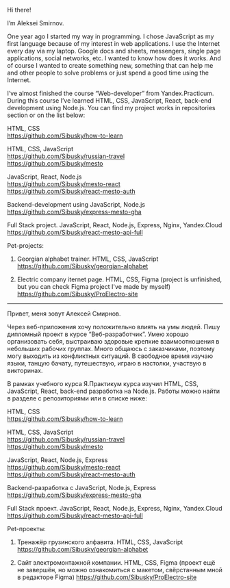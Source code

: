 Hi there!

I’m Aleksei Smirnov. 

One year ago I started my way in programming. I chose JavaScript as my first language because of my interest in web applications. I use the Internet every day via my laptop. Google docs and sheets, messengers, single page applications, social networks, etc. I wanted to know how does it works. And of course I wanted to create something new, something that can help me and other people to solve problems or just spend a good time using the Internet.

I’ve almost finished the course “Web-developer” from Yandex.Practicum. During this course I’ve learned HTML, CSS, JavaScript, React, back-end development using Node.js. You can find my project works in repositories section or on the list below:

HTML, CSS   
https://github.com/Sibusky/how-to-learn

HTML, CSS, JavaScript   
https://github.com/Sibusky/russian-travel   
https://github.com/Sibusky/mesto

JavaScript, React, Node.js   
https://github.com/Sibusky/mesto-react   
https://github.com/Sibusky/react-mesto-auth

Backend-development using JavaScript, Node.js   
https://github.com/Sibusky/express-mesto-gha

Full Stack project. JavaScript, React, Node.js, Express, Nginx, Yandex.Cloud   
https://github.com/Sibusky/react-mesto-api-full    

Pet-projects:

1. Georgian alphabet trainer. HTML, CSS, JavaScript
https://github.com/Sibusky/georgian-alphabet

2. Electric company iternet page. HTML, CSS, Figma (project is unfinished, but you can check Figma project I've made by myself)
https://github.com/Sibusky/ProElectro-site
_______

Привет, меня зовут Алексей Смирнов.

Через веб-приложения хочу положительно влиять на умы людей. Пишу дипломный проект в курсе “Веб-разработчик”. Умею хорошо организовать себя, выстраиваю здоровые крепкие взаимоотношения в небольших рабочих группах. Много общаюсь с заказчиками, поэтому могу выходить из конфликтных ситуаций. В свободное время изучаю языки, танцую бачату, путешествую, играю в настолки, участвую в викторинах.

В рамках учебного курса Я.Практикум курса изучил HTML, CSS, JavaScript, React, back-end разработка на Node.js. Работы можно найти в разделе с репозиториями или в списке ниже:

HTML, CSS   
https://github.com/Sibusky/how-to-learn

HTML, CSS, JavaScript   
https://github.com/Sibusky/russian-travel   
https://github.com/Sibusky/mesto

JavaScript, React, Node.js, Express   
https://github.com/Sibusky/mesto-react   
https://github.com/Sibusky/react-mesto-auth

Backend-разработка с JavaScript, Node.js, Express   
https://github.com/Sibusky/express-mesto-gha

Full Stack проект. JavaScript, React, Node.js, Express, Nginx, Yandex.Cloud   
https://github.com/Sibusky/react-mesto-api-full    

Pet-проекты:

1. Тренажёр грузинского алфавита. HTML, CSS, JavaScript
https://github.com/Sibusky/georgian-alphabet

2. Сайт электромонтажной компании. HTML, CSS, Figma (проект ещё не завершён, но можно ознакомиться с макетом, свёрстанным мной в редакторе Figma)
https://github.com/Sibusky/ProElectro-site
